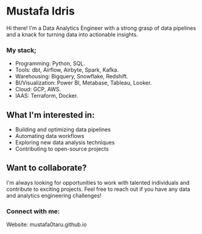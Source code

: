 # Mustafa Idris
Hi there!
I'm a Data Analytics Engineer with a strong grasp of data pipelines and a knack for turning data into actionable insights. 

### My stack;
- Programming: Python, SQL.
- Tools: dbt, Airflow, Airbyte, Spark, Kafka.
- Warehousing: Bigquery, Snowflake, Redshift.
- BI/Visualization: Power BI, Metabase, Tableau, Looker.
- Cloud: GCP, AWS.
- IAAS: Terraform, Docker.

## What I'm interested in:

- Building and optimizing data pipelines
- Automating data workflows
- Exploring new data analysis techniques
- Contributing to open-source projects
  
## Want to collaborate?

I'm always looking for opportunities to work with talented individuals and contribute to exciting projects. Feel free to reach out if you have any data and analytics engineering challenges!

### Connect with me:

Website: mustafa0taru.github.io
